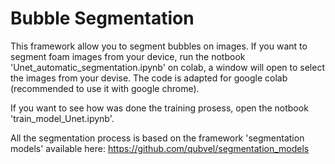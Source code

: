 # Bubble Segmentation

This framework allow you to segment bubbles on images. If you want to segment foam images from your device, run the notbook 'Unet_automatic_segmentation.ipynb' on colab, a window will open to select the images from your devise. The code is adapted for google colab (recommended to use it with google chrome).

If you want to see how was done the training prosess, open the notbook 'train_model_Unet.ipynb'.

All the segmentation process is based on the framework 'segmentation models' available here:
https://github.com/qubvel/segmentation_models
